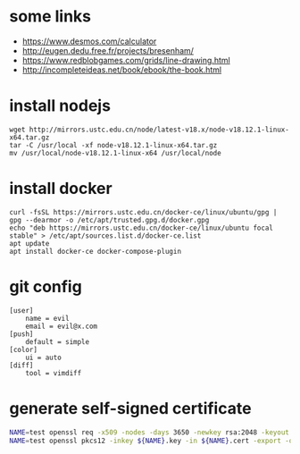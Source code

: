 # some links

* https://www.desmos.com/calculator
* http://eugen.dedu.free.fr/projects/bresenham/
* https://www.redblobgames.com/grids/line-drawing.html
* http://incompleteideas.net/book/ebook/the-book.html

# install nodejs

```
wget http://mirrors.ustc.edu.cn/node/latest-v18.x/node-v18.12.1-linux-x64.tar.gz
tar -C /usr/local -xf node-v18.12.1-linux-x64.tar.gz
mv /usr/local/node-v18.12.1-linux-x64 /usr/local/node
```

# install docker

```
curl -fsSL https://mirrors.ustc.edu.cn/docker-ce/linux/ubuntu/gpg | gpg --dearmor -o /etc/apt/trusted.gpg.d/docker.gpg
echo "deb https://mirrors.ustc.edu.cn/docker-ce/linux/ubuntu focal stable" > /etc/apt/sources.list.d/docker-ce.list
apt update
apt install docker-ce docker-compose-plugin
```

# git config

```
[user]
    name = evil
    email = evil@x.com
[push]
    default = simple
[color]
    ui = auto
[diff]
    tool = vimdiff
```

# generate self-signed certificate

```bash
NAME=test openssl req -x509 -nodes -days 3650 -newkey rsa:2048 -keyout ${NAME}.key -out ${NAME}.cert
NAME=test openssl pkcs12 -inkey ${NAME}.key -in ${NAME}.cert -export -out ${NAME}.pfx
```
